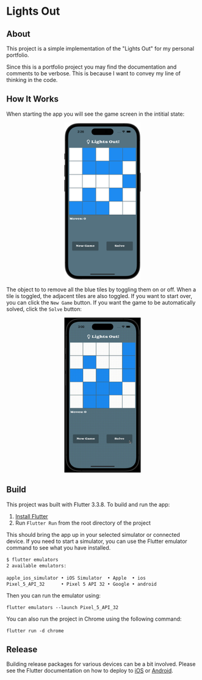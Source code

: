 # Lights Out

## About

This project is a simple implementation of the "Lights Out" for my personal
portfolio.  

Since this is a portfolio project you may find the documentation and comments
to be verbose. This is because I want to convey my line of thinking in the
code.

## How It Works

When starting the app you will see the game screen in the intitial state:

<p align="center">
    <img src="images/initial-state.png" alt="Initial Starting Screen]" width="200"/>
</p>

The object to to remove all the blue tiles by toggling them on or off. When
a tile is toggled, the adjacent tiles are also toggled. If you want to start
over, you can click the `New Game` button. If you want the game to be
automatically solved, click the `Solve` button:

<p align="center">
    <img src="images/solving.gif" alt="Animation of Solving Puzzle]" width="200"/>
</p>

## Build

This project was built with Flutter 3.3.8. To build and run the app:

1. [Install Flutter](https://docs.flutter.dev/get-started/install)
2. Run `Flutter Run` from the root directory of the project

This should bring the app up in your selected simulator or connected device.
If you need to start a simulator, you can use the Flutter emulator command to
see what you have installed. 

```
$ flutter emulators                        
2 available emulators:

apple_ios_simulator • iOS Simulator  • Apple  • ios
Pixel_5_API_32      • Pixel 5 API 32 • Google • android
```

Then you can run the emulator using:

```
flutter emulators --launch Pixel_5_API_32
```

You can also run the project in Chrome using the following command:

```
flutter run -d chrome
```

## Release

Building release packages for various devices can be a bit involved. Please
see the Flutter documentation on how to deploy to
[iOS](https://docs.flutter.dev/deployment/ios) or 
[Android](https://docs.flutter.dev/deployment/android).